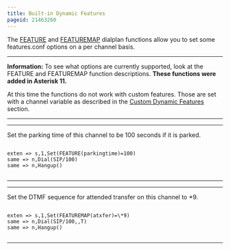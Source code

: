 ```yaml
---
title: Built-in Dynamic Features
pageid: 21463260
---
```


The [FEATURE](/Asterisk-11-Function_FEATURE) and [FEATUREMAP](/Asterisk-11-Function_FEATUREMAP) dialplan functions allow you to set some features.conf options on a per channel basis.




---


**Information:**  To see what options are currently supported, look at the FEATURE and FEATUREMAP function descriptions. **These functions were added in Asterisk 11.**

At this time the functions do not work with custom features. Those are set with a channel variable as described in the [Custom Dynamic Features](/Custom-Dynamic-Features) section.

  



---




---

  
Set the parking time of this channel to be 100 seconds if it is parked.  


```

exten => s,1,Set(FEATURE(parkingtime)=100)
same => n,Dial(SIP/100)
same => n,Hangup()


```



---




---

  
Set the DTMF sequence for attended transfer on this channel to \*9.  


```

exten => s,1,Set(FEATUREMAP(atxfer)=\*9)
same => n,Dial(SIP/100,,T)
same => n,Hangup()


```



---


